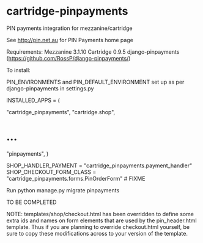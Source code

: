 # cartridge-pinpayments
PIN payments integration for mezzanine/cartridge

See http://pin.net.au for PIN Payments home page

Requirements:
  Mezzanine 3.1.10 
  Cartridge 0.9.5
  django-pinpayments (https://github.com/RossP/django-pinpayments/)


To install:

PIN_ENVIRONMENTS and PIN_DEFAULT_ENVIRONMENT set up as per django-pinpayments in settings.py

INSTALLED_APPS = (

  "cartridge_pinpayments",
  "cartridge.shop",
  # ...

  "pinpayments",
)

SHOP_HANDLER_PAYMENT = "cartridge_pinpayments.payment_handler"
SHOP_CHECKOUT_FORM_CLASS = "cartridge_pinpayments.forms.PinOrderForm" # FIXME


Run 
python manage.py migrate pinpayments


TO BE COMPLETED


NOTE:
templates/shop/checkout.html has been overridden to define some extra ids and names on form elements that are used by the pin_header.html template. Thus if you are planning to override checkout.html yourself, be sure to copy these modifications across to your version of the template.

